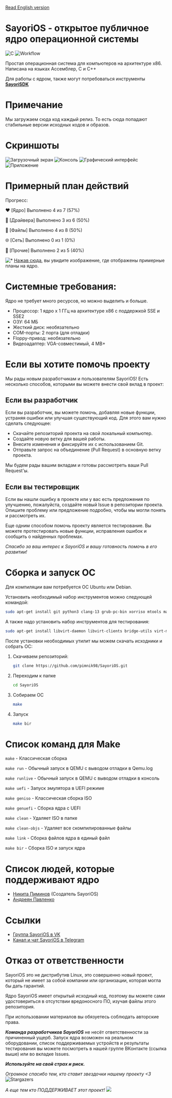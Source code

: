 [Read English version](README_EN.MD)

# SayoriOS - открытое публичное ядро операционной системы

![C](https://img.shields.io/badge/c-%2300599C.svg?style=for-the-badge&logo=c&logoColor=white)
![Workflow](https://github.com/pimnik98/SayoriOS/actions/workflows/SayoriOS-AutoBot-Auto.yml/badge.svg)

Простая операционная система для компьютеров на архитектуре x86. Написана на языках Ассемблер, C и C++<br>

Для работы с ядром, также могут потребоваться инструменты <a href="https://github.com/pimnik98/SayoriSDK"><b>SayoriSDK</b></a>

# Примечание

Мы загружаем сюда код каждый релиз. То есть сюда попадают стабильные версии исходных кодов и образов.

# Скриншоты

![Загрузочный экран](https://raw.githubusercontent.com/NDRAEY/SayoriOS/screens/screens/v0.3.2/1.png)
![Консоль](https://raw.githubusercontent.com/NDRAEY/SayoriOS/screens/screens/v0.3.2/2.png)
![Графический интерфейс](https://raw.githubusercontent.com/NDRAEY/SayoriOS/screens/screens/v0.3.2/3.png)
![Приложение](https://raw.githubusercontent.com/NDRAEY/SayoriOS/screens/screens/v0.3.2/4.png)

# Примерный план действий

Прогресс:

❤ [Ядро] Выполнено 4 из 7 (57%)

💫 [Драйвера] Выполнено 3 из 6 (50%)

📂 [Файлы] Выполнено 4 из 8 (50%)

🌐 [Сеть] Выполнено 0 из 1 (0%)

🔌 [Прочие] Выполнено 2 из 5 (40%)

![*](http://forum.glark.ru/smiles.lm?id=38) [Нажав сюда](https://raw.githubusercontent.com/pimnik98/SayoriOS/screens/screens/soul.png), вы увидите изображение, где отображены примерные планы на ядро.

# Системные требования:

Ядро не требует много ресурсов, но можно выделить и больше.

* Процессор: 1 ядро х 1 ГГц на архитектуре x86 с поддержкой SSE и SSE2
* ОЗУ: 64 МБ
* Жесткий диск: необязательно
* COM-порты: 2 порта (для отладки)
* Floppy-привод: необязательно
* Видеоадаптер: VGA-совместимый, 4 MB+

# Если вы хотите помочь проекту

Мы рады новым разработчикам и пользователям SayoriOS! Есть несколько способов, которыми вы можете внести свой вклад в проект:

## Если вы разработчик

Если вы разработчик, вы можете помочь, добавляя новые функции, устраняя ошибки или улучшая существующий код. Для этого вам нужно сделать следующее:

- Скачайте репозиторий проекта на свой локальный компьютер.
- Создайте новую ветку для вашей работы.
- Внесите изменения и фиксируйте их с использованием Git.
- Отправьте запрос на объединение (Pull Request) в основную ветку проекта.

Мы будем рады вашим вкладам и готовы рассмотреть ваши Pull Request'ы.

## Если вы тестировщик

Если вы нашли ошибку в проекте или у вас есть предложения по улучшению, пожалуйста, создайте новый Issue в репозитории проекта. Опишите проблему или предложение подробно, чтобы мы могли понять и рассмотреть их.

Еще одним способом помочь проекту является тестирование. Вы можете протестировать новые функции, исправления ошибок и сообщить о найденных проблемах.

*Спасибо за ваш интерес к SayoriOS и вашу готовность помочь в его развитии!*

# Сборка и запуск ОС

Для компиляции вам потребуется ОС Ubuntu или Debian.

Установить необходимый набор инструментов можно следующей командой:

```bash
sudo apt-get install git python3 clang-13 grub-pc-bin xorriso mtools make
```

А также надо установить набор инструментов для тестирования:

```bash
sudo apt-get install libvirt-daemon libvirt-clients bridge-utils virt-manager qemu-kvm qemu virt-manager
```

После установки необходимых утилит мы можем скачать исходники и собрать ОС:

1. Скачиваем репозиторий:
	```bash
	git clone https://github.com/pimnik98/SayoriOS.git
	```
2. Переходим к папке
	```bash
	cd SayoriOS
	```
3. Собираем ОС
	```bash
	make
	```

4. Запуск
	```bash
	make bir
 	```
# Список команд для Make

`make` - Классическая сборка

`make run` - Обычный запуск в QEMU с выводом отладки в Qemu.log

`make runlive` - Обычный запуск в QEMU с выводом отладки в консоль

`make uefi` - Запуск эмулятора в UEFI режиме

`make geniso` - Классическая сборка ISO

`make genuefi` - Сборка ядра с UEFI

`make clean` - Удаляет ISO в папке

`make clean-objs` - Удаляет все скомпилированные файлы

`make link` - Сборка файлов ядра в единый файл

`make bir` - Сборка ISO и запуск ядра

# Список людей, которые поддерживают ядро

* [Никита Пиминов](https://github.com/pimnik98) (Создатель SayoriOS)
* [Андреян Павленко](https://github.com/NDRAEY)

# Ссылки

* [Группа SayoriOS в VK](https://vk.com/sayorios)
* [Канал и чат SayoriOS в Telegram](https://t.me/sayorios)

# Отказ от ответственности

SayoriOS это не дистрибутив Linux, это совершенно новый проект, который не имеет за собой компании или организации, которая могла бы дать гарантий. 

Ядро SayoriOS имеет открытый исходный код, поэтому вы можете сами удостовериться в отсутствии вредоносного ПО, изучая файлы этого репозитория. 

При использовании материалов вы обязуетесь соблюдать авторские права.

***Команда разработчиков SayoriOS*** не несёт ответственности за причиненный ущерб.
Запуск ядра возможен на реальном оборудовании, список поддерживаемых устройств и результаты тестирования вы можете посмотреть в нашей группе ВКонтакте (ссылка выше) или во вкладке Issues.

***Используйте на свой страх и риск.***


*Огромное спасибо тем, кто ставит звездочки нашему проекту <3*
![Stargazers](https://reporoster.com/stars/pimnik98/SayoriOS)

*А еще тем кто ПОДДЕРЖИВАЕТ этот проект!*
<img src="https://contrib.rocks/image?repo=pimnik98/SayoriOS"/>
